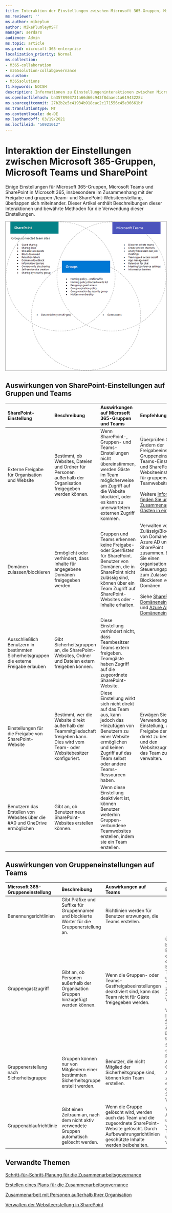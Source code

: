 ```yaml
---
title: Interaktion der Einstellungen zwischen Microsoft 365-Gruppen, Microsoft Teams und SharePoint
ms.reviewer: ''
ms.author: mikeplum
author: MikePlumleyMSFT
manager: serdars
audience: Admin
ms.topic: article
ms.prod: microsoft-365-enterprise
localization_priority: Normal
ms.collection:
- M365-collaboration
- m365solution-collabgovernance
ms.custom:
- M365solutions
f1.keywords: NOCSH
description: Informationen zu Einstellungeninteraktionen zwischen Microsoft 365-Gruppen, Teams und SharePoint
ms.openlocfilehash: ba3578903731a66d66c943f8daaec1a61943228c
ms.sourcegitcommit: 27b2b2e5c41934b918cac2c171556c45e36661bf
ms.translationtype: MT
ms.contentlocale: de-DE
ms.lasthandoff: 03/19/2021
ms.locfileid: "50921012"
---
```

# <a name="settings-interactions-between-microsoft-365-groups-teams-and-sharepoint"></a>Interaktion der Einstellungen zwischen Microsoft 365-Gruppen, Microsoft Teams und SharePoint

Einige Einstellungen für Microsoft 365-Gruppen, Microsoft Teams und SharePoint in Microsoft 365, insbesondere im Zusammenhang mit der Freigabe und gruppen-/team- und SharePoint-Websiteerstellung, überlappen sich miteinander. Dieser Artikel enthält Beschreibungen dieser Interaktionen und bewährte Methoden für die Verwendung dieser Einstellungen.

![Venn-Diagramm der SharePoint-, Teams- und Gruppenfeatures](../media/teams-groups-sharepoint-venn.png)

## <a name="the-effects-of-sharepoint-settings-on-groups-and-teams"></a>Auswirkungen von SharePoint-Einstellungen auf Gruppen und Teams

|SharePoint-Einstellung|Beschreibung|Auswirkungen auf Microsoft 365-Gruppen und Teams|Empfehlung|
|:-----------------|:----------|:---------------------------------------|:-------------|
|Externe Freigabe für Organisation und Website|Bestimmt, ob Websites, Dateien und Ordner für Personen außerhalb der Organisation freigegeben werden können.|Wenn SharePoint-, Gruppen- und Teams-Einstellungen nicht übereinstimmen, werden Gäste im Team möglicherweise am Zugriff auf die Website blockiert, oder es kann zu unerwartetem externen Zugriff kommen.|Überprüfen Sie beim Ändern der Freigabeeinstellungen Gruppeneinstellungen, Teams-Einstellungen und SharePoint-Websiteeinstellungen für gruppenverkn nnte Teamwebsites.<br><br> Weitere [Informationen finden Sie unter Zusammenarbeit mit Gästen in einem Team](./collaborate-as-team.md)|
|Domänen zulassen/blockieren|Ermöglicht oder verhindert, dass Inhalte für angegebene Domänen freigegeben werden.|Gruppen und Teams erkennen keine Freigabe- oder Sperrlisten für SharePoint. Benutzer von Domänen, die in SharePoint nicht zulässig sind, können über ein Team Zugriff auf SharePoint-Websites oder -Inhalte erhalten.|Verwalten von Zulässig/Blockieren von Domänenlisten für Azure AD und SharePoint zusammen. Erstellen Sie einen organisationsweiten Steuerungsprozess zum Zulassen und Blockieren von Domänen.<br><br>Siehe [SharePoint-Domäneneinstellungen](/sharepoint/restricted-domains-sharing) und [Azure AD-Domäneneinstellungen](/azure/active-directory/b2b/allow-deny-list)|
|Ausschließlich Benutzern in bestimmten Sicherheitsgruppen die externe Freigabe erlauben|Gibt Sicherheitsgruppen an, die SharePoint-Websites, Ordner und Dateien extern freigeben können.|Diese Einstellung verhindert nicht, dass Teambesitzer Teams extern freigeben. Teamgäste haben Zugriff auf die zugeordnete SharePoint-Website.||
|Einstellungen für die Freigabe von SharePoint-Website|Bestimmt, wer die Website direkt außerhalb der Teammitgliedschaft freigeben kann. Dies wird vom Team- oder Websitebesitzer konfiguriert.|Diese Einstellung wirkt sich nicht direkt auf das Team aus, kann jedoch das Hinzufügen von Benutzern zu einer Website ermöglichen und keinen Zugriff auf das Team selbst oder andere Teams-Ressourcen haben.|Erwägen Sie die Verwendung dieser Einstellung, um die Freigabe der Website direkt zu beschränken und den Websitezugriff über das Team zu verwalten.|
|Benutzern das Erstellen von Websites über die #A0 und OneDrive ermöglichen|Gibt an, ob Benutzer neue SharePoint-Websites erstellen können.|Wenn diese Einstellung deaktiviert ist, können Benutzer weiterhin Gruppen-verbundene Teamwebsites erstellen, indem sie ein Team erstellen.||

## <a name="the-effects-of-groups-settings-on-teams"></a>Auswirkungen von Gruppeneinstellungen auf Teams

|Microsoft 365-Gruppeneinstellung|Beschreibung|Auswirkungen auf Teams|Empfehlung|
|:---------------------------|:----------|:--------------|:-------------|
|Benennungsrichtlinien|Gibt Präfixe und Suffixe für Gruppennamen und blockierte Wörter für die Gruppenerstellung an.|Richtlinien werden für Benutzer erzwungen, die Teams erstellen.||
|Gruppengastzugriff|Gibt an, ob Personen außerhalb der Organisation Gruppen hinzugefügt werden können.|Wenn die Gruppen- oder Teams-Gastfreigabeeinstellungen deaktiviert sind, kann das Team nicht für Gäste freigegeben werden.|Überprüfen Sie beim Ändern der Einstellungen für die Gastfreigabe die Einstellungen für Teams, Gruppen und die dem Team zugeordnete SharePoint-Website.<br><br> Weitere [Informationen finden Sie unter Zusammenarbeit mit Gästen in einem Team](./collaborate-as-team.md)|
|Gruppenerstellung nach Sicherheitsgruppe|Gruppen können nur von Mitgliedern einer bestimmten Sicherheitsgruppe erstellt werden.|Benutzer, die nicht Mitglied der Sicherheitsgruppe sind, können kein Team erstellen.|Stellen Sie sicher, dass Ihr Prozess zum Anfordern einer Gruppe Anweisungen zum Anfordern eines Teams oder einer SharePoint-Website enthält.|
|Gruppenablaufrichtlinie|Gibt einen Zeitraum an, nach dem nicht aktiv verwendete Gruppen automatisch gelöscht werden.|Wenn die Gruppe gelöscht wird, werden auch das Team und die zugeordnete SharePoint-Website gelöscht. Durch Aufbewahrungsrichtlinien geschützte Inhalte werden beibehalten.|Verwenden Sie Ablaufrichtlinien, um nicht verwendete Teams, Gruppen und Websites zu vermeiden.|

## <a name="related-topics"></a>Verwandte Themen

[Schritt-für-Schritt-Planung für die Zusammenarbeitsgovernance](collaboration-governance-overview.md#collaboration-governance-planning-step-by-step)

[Erstellen eines Plans für die Zusammenarbeitsgovernance](collaboration-governance-first.md)

[Zusammenarbeit mit Personen außerhalb Ihrer Organisation](./collaborate-with-people-outside-your-organization.md)

[Verwalten der Websiteerstellung in SharePoint](/sharepoint/manage-site-creation)